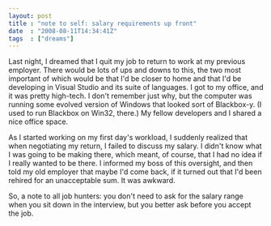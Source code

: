 ```yaml
---
layout: post
title : "note to self: salary requirements up front"
date  : "2008-08-11T14:34:41Z"
tags  : ["dreams"]
---
```

Last night, I dreamed that I quit my job to return to work at my previous employer.  There would be lots of ups and downs to this, the two most important of which would be that I'd be closer to home and that I'd be developing in Visual Studio and its suite of languages.  I got to my office, and it was pretty high-tech.  I don't remember just why, but the computer was running some evolved version of Windows that looked sort of Blackbox-y.  (I used to run Blackbox on Win32, there.)  My fellow developers and I shared a nice office space.

As I started working on my first day's workload, I suddenly realized that when negotiating my return, I failed to discuss my salary.  I didn't know what I was going to be making there, which meant, of course, that I had no idea if I really wanted to be there.  I informed my boss of this oversight, and then told my old employer that maybe I'd come back, if it turned out that I'd been rehired for an unacceptable sum.  It was awkward.

So, a note to all job hunters:  you don't need to ask for the salary range when you sit down in the interview, but you better ask before you accept the job. 
